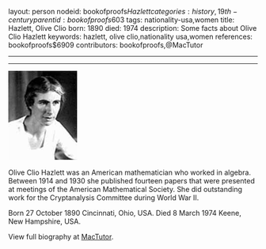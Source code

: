 layout: person
nodeid: bookofproofs$Hazlett
categories: history,19th-century
parentid: bookofproofs$603
tags: nationality-usa,women
title: Hazlett, Olive Clio
born: 1890
died: 1974
description: Some facts about Olive Clio Hazlett
keywords: hazlett, olive clio,nationality usa,women
references: bookofproofs$6909
contributors: bookofproofs,@MacTutor

---


---

![Hazlett.jpg](https://github.com/bookofproofs/bookofproofs.github.io/blob/main/_sources/_assets/images/portraits/Hazlett.jpg?raw=true)

Olive Clio Hazlett was an American mathematician who worked in algebra. Between 1914 and 1930 she published fourteen papers that were presented at meetings of the American Mathematical Society. She did outstanding work for the Cryptanalysis Committee during World War II.

Born 27 October 1890 Cincinnati, Ohio, USA. Died 8 March 1974 Keene, New Hampshire, USA.


View full biography at [MacTutor](https://mathshistory.st-andrews.ac.uk/Biographies/Hazlett/).